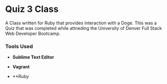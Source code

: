 # **Quiz 3 Class**

A Class written for Ruby that provides interaction with a Doge. This was a Quiz that was completed while attneding the University of Denver Full Stack Web Developer Bootcamp.




### **Tools Used**

* **Sublime Text Editor**
 
* **Vagrant**

* **Ruby
